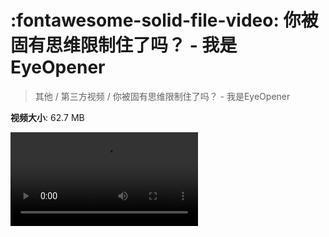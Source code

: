 # :fontawesome-solid-file-video: 你被固有思维限制住了吗？ - 我是EyeOpener

> 其他 / 第三方视频 / 你被固有思维限制住了吗？ - 我是EyeOpener

**视频大小**: 62.7 MB

<div class="video"><video src="https://file.hsyhx.top/archive/其他/第三方视频/你被固有思维限制住了吗？ - 我是EyeOpener.mp4" controls preload>🤔 您的浏览器不支持 video 标签</video></div>